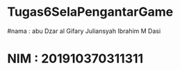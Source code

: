 # Tugas6SelaPengantarGame
#nama : abu Dzar al Gifary Juliansyah Ibrahim M Dasi
# NIM : 201910370311311
